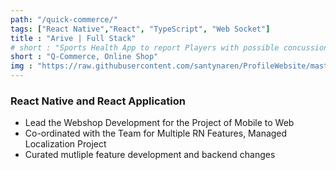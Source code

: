 ```yaml
---
path: "/quick-commerce/"
tags: ["React Native","React", "TypeScript", "Web Socket"]
title : "Arive | Full Stack"
# short : "Sports Health App to report Players with possible concussion and Tracking"
short : "Q-Commerce, Online Shop"
img : "https://raw.githubusercontent.com/santynaren/ProfileWebsite/master/accounting.png"
---
```


### React Native and React Application

- Lead the Webshop Development for the Project of Mobile to Web
- Co-ordinated with the Team for Multiple RN Features, Managed Localization Project
- Curated mutliple feature development and backend changes
